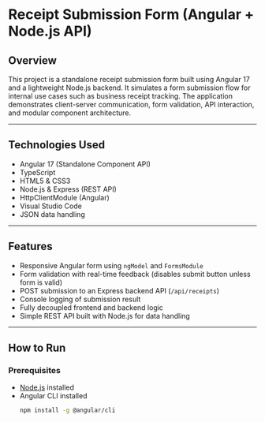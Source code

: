 # Receipt Submission Form (Angular + Node.js API)

## Overview

This project is a standalone receipt submission form built using Angular 17 and a lightweight Node.js backend. It simulates a form submission flow for internal use cases such as business receipt tracking. The application demonstrates client-server communication, form validation, API interaction, and modular component architecture.

---

## Technologies Used

- Angular 17 (Standalone Component API)
- TypeScript
- HTML5 & CSS3
- Node.js & Express (REST API)
- HttpClientModule (Angular)
- Visual Studio Code
- JSON data handling

---

## Features

- Responsive Angular form using `ngModel` and `FormsModule`
- Form validation with real-time feedback (disables submit button unless form is valid)
- POST submission to an Express backend API (`/api/receipts`)
- Console logging of submission result
- Fully decoupled frontend and backend logic
- Simple REST API built with Node.js for data handling

---

## How to Run

### Prerequisites

- [Node.js](https://nodejs.org/) installed
- Angular CLI installed  
  ```bash
  npm install -g @angular/cli
